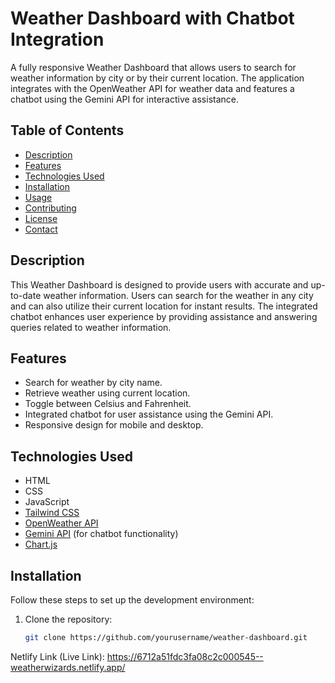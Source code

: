 # Weather Dashboard with Chatbot Integration

A fully responsive Weather Dashboard that allows users to search for weather information by city or by their current location. The application integrates with the OpenWeather API for weather data and features a chatbot using the Gemini API for interactive assistance.

## Table of Contents

- [Description](#description)
- [Features](#features)
- [Technologies Used](#technologies-used)
- [Installation](#installation)
- [Usage](#usage)
- [Contributing](#contributing)
- [License](#license)
- [Contact](#contact)

## Description

This Weather Dashboard is designed to provide users with accurate and up-to-date weather information. Users can search for the weather in any city and can also utilize their current location for instant results. The integrated chatbot enhances user experience by providing assistance and answering queries related to weather information.

## Features

- Search for weather by city name.
- Retrieve weather using current location.
- Toggle between Celsius and Fahrenheit.
- Integrated chatbot for user assistance using the Gemini API.
- Responsive design for mobile and desktop.

## Technologies Used

- HTML
- CSS
- JavaScript
- [Tailwind CSS](https://tailwindcss.com/)
- [OpenWeather API](https://openweathermap.org/api)
- [Gemini API](https://www.gemini.com/) (for chatbot functionality)
- [Chart.js](https://www.chartjs.org/)

## Installation

Follow these steps to set up the development environment:

1. Clone the repository:
   ```bash
   git clone https://github.com/yourusername/weather-dashboard.git


Netlify Link (Live Link): https://6712a51fdc3fa08c2c000545--weatherwizards.netlify.app/ 